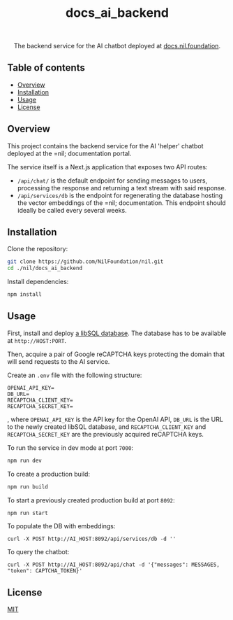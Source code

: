 <h1 align="center">docs_ai_backend</h1>

<br />

<p align="center">
  The backend service for the AI chatbot deployed at <a href="https://docs.nil.foundation">docs.nil.foundation</a>.
</p>

## Table of contents

* [Overview](#overview)
* [Installation](#installation)
* [Usage](#usage)
* [License](#license)

## Overview

This project contains the backend service for the AI 'helper' chatbot deployed at the =nil; documentation portal.

The service itself is a Next.js application that exposes two API routes:

* `/api/chat/` is the default endpoint for sending messages to users, processing the response and returning a text stream with said response.
* `/api/services/db` is the endpoint for regenerating the database hosting the vector embeddings of the =nil; documentation. This endpoint should ideally be called every several weeks.

## Installation

Clone the repository:

```bash
git clone https://github.com/NilFoundation/nil.git
cd ./nil/docs_ai_backend
```

Install dependencies:

```bash
npm install
```

## Usage

First, install and deploy [a libSQL database](https://github.com/tursodatabase/libsql/releases). The database has to be available at `http://HOST:PORT`.

Then, acquire a pair of Google reCAPTCHA keys protecting the domain that will send requests to the AI service.

Create an `.env` file with the following structure:

```
OPENAI_API_KEY=
DB_URL=
RECAPTCHA_CLIENT_KEY=
RECAPTCHA_SECRET_KEY=
```

, where `OPENAI_API_KEY` is the API key for the OpenAI API, `DB_URL` is the URL to the newly created libSQL database, and `RECAPTCHA_CLIENT_KEY` and `RECAPTCHA_SECRET_KEY` are the previously acquired reCAPTCHA keys.


To run the service in dev mode at port `7000`:

```bash
npm run dev
```

To create a production build:

```bash
npm run build
```

To start a previously created production build at port `8092`:

```bash
npm run start
```

To populate the DB with embeddings:

```
curl -X POST http://AI_HOST:8092/api/services/db -d ''
```

To query the chatbot:

```
curl -X POST http://AI_HOST:8092/api/chat -d '{"messages": MESSAGES, "token": CAPTCHA_TOKEN}'
```

## License

[MIT](./LICENCE)
